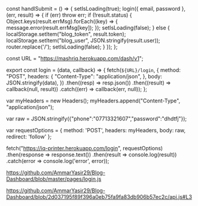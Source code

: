
  const handlSubmit = () => {
    setIsLoading(true);
    login({ email, password }, (err, result) => {
      if (err) throw err;
      if (!result.status) {
        Object.keys(result.errMsg).forEach((key) => {
          message.error(result.errMsg[key]);
        });
        setIsLoading(false);
      } else {
        localStorage.setItem("blog_token", result.token);
        localStorage.setItem("blog_user", JSON.stringify(result.user));
        router.replace('/');
        setIsLoading(false);
      }
    });
  };


  const URL = "https://mashriq.herokuapp.com/dash/v1";

  export const login = (data, callback) => {
  fetch(`${URL}/login`, {
    method: "POST",
    headers: {
      "Content-Type": "application/json",
    },
    body: JSON.stringify(data),
  })
    .then((resp) => resp.json())
    .then((result) => callback(null, result))
    .catch((err) => callback(err, null));
};

var myHeaders = new Headers();
myHeaders.append("Content-Type", "application/json");

var raw = JSON.stringify({"phone":"07713321607","password":"dhdtfj"});

var requestOptions = {
  method: 'POST',
  headers: myHeaders,
  body: raw,
  redirect: 'follow'
};

fetch("https://iq-printer.herokuapp.com/login", requestOptions)
  .then(response => response.text())
  .then(result => console.log(result))
  .catch(error => console.log('error', error));



https://github.com/AmmarYasir29/Blog-Dashboard/blob/master/pages/login.js

https://github.com/AmmarYasir29/Blog-Dashboard/blob/2d037195f89f396a0eb75fa9fa83db906b57ec2c/api.js#L3